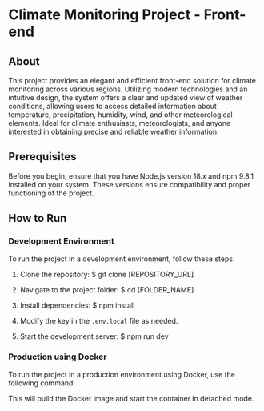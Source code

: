 # Climate Monitoring Project - Front-end

## About

This project provides an elegant and efficient front-end solution for climate monitoring across various regions. Utilizing modern technologies and an intuitive design, the system offers a clear and updated view of weather conditions, allowing users to access detailed information about temperature, precipitation, humidity, wind, and other meteorological elements. Ideal for climate enthusiasts, meteorologists, and anyone interested in obtaining precise and reliable weather information.

## Prerequisites

Before you begin, ensure that you have Node.js version 18.x and npm 9.8.1 installed on your system. These versions ensure compatibility and proper functioning of the project.

## How to Run

### Development Environment

To run the project in a development environment, follow these steps:

1. Clone the repository:
   $ git clone [REPOSITORY_URL]

2. Navigate to the project folder:
   $ cd [FOLDER_NAME]

3. Install dependencies:
   $ npm install

4. Modify the key in the `.env.local` file as needed.

5. Start the development server:
   $ npm run dev

### Production using Docker

To run the project in a production environment using Docker, use the following command:

This will build the Docker image and start the container in detached mode.
